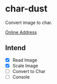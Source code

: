 # char-dust

Convert image to char.

[Online Address](https://github.yunyoujun.cn/char-dust/)

## Intend

- [x] Read Image
- [x] Scale Image
- [ ] Convert to Char
- [ ] Console